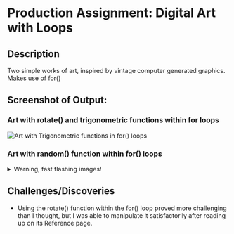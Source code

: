 # Production Assignment: Digital Art with Loops

## Description
Two simple works of art, inspired by vintage computer generated graphics. Makes use of for() 

## Screenshot of Output:

### Art with rotate() and trigonometric functions within for loops
![Art with Trigonometric functions in for() loops](https://github.com/mike-leo-k/intro-to-im/blob/master/june%202/digital_art_1.png)

### Art with random() function within for() loops

<details>
  <summary>Warning, fast flashing images!</summary>
  
![Art with random() functions in for() loops](https://github.com/mike-leo-k/intro-to-im/blob/master/june%202/)
</details>


## Challenges/Discoveries
* Using the rotate() function within the for() loop proved more challenging than I thought, but I was able to manipulate it satisfactorily after reading up on its Reference page. 
